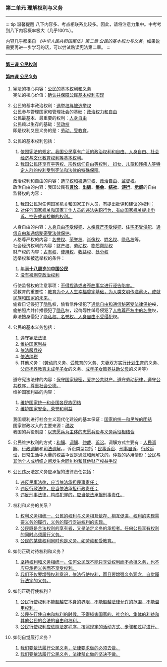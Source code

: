 ### 第二单元 理解权利与义务

---

::: tip 温馨提醒 八下内容多、考点相联系比较多。因此，请将注意力集中。中考考到八下内容概率极大（几乎100%）。

内容几乎都来自 *《中华人民共和国宪法》第二章 公民的基本权力与义务*。如果说需要再进一步学习的话，可以尝试熟读宪法第二章。 :::

---

#### [第三课 公民权利](./%E7%AC%AC%E4%B8%89%E8%AF%BE%20%E5%85%AC%E6%B0%91%E6%9D%83%E5%88%A9)

#### [第四课 公民义务](./%E7%AC%AC%E5%9B%9B%E8%AF%BE%20%E5%85%AC%E6%B0%91%E4%B9%89%E5%8A%A1)

1. 宪法的核心内容：<u>公民的基本权利和义务</u><br> 宪法的核心价值：<u>确认并保障公民基本权利实现</u>

2. 公民的基本政治权利：<u>选举权与被选举权</u><br> 公民参与管理国家和管理社会的基础：<u>政治权力和自由</u><br> 公民最基本、最重要的权利：<u>人身自由</u><br> 公民赖以生存的基础：<u>劳动权</u><br> 即是权利又是义务的是：<u>劳动、受教育</u>。

3. 公民的基本权利包括：

   1. <u>依照宪法的规定，我国公民享有广泛的政治权利和自由、人身自由、社会经济与文化教育权利等基本权利</u>。
   2. <u>我国公民还享有平等权、宗教信仰自由等权利， 妇女、儿童和残疾人等特定人群的权利受到宪法和法律的特殊保障</u>。

   政治权利和自由的内容：<u>选举权和被选举权</u>、<u>政治自由</u>、<u>监督权</u>。<br> 政治自由的内容：我国公民有<u>**言论**</u>、<u>**出版**</u>、<u>**集会**</u>、<u>**结社**</u>、<u>**游行**</u>、<u>**示威**</u>的自由<br> 监督权的内容：

   1. <u>我国公民对任何国家机关和国家工作人员，有提出批评和建议的权利；</u>
   2. <u>对任何国家机关和国家工作人员的违法失职行为，有向国家机关提出申诉、控告或者检举的权利。</u>

   人身自由的内容：<u>人身自由不受侵犯</u>、<u>人格尊严不受侵犯</u>、<u>住宅不受侵犯</u>、<u>通信自由和通信秘密受法律保护</u>。<br> 人格尊严权的内容：<u>名誉权</u>、<u>荣誉权</u>、<u>肖像权</u>、<u>姓名权</u>、<u>隐私权</u>等。<br> 社会经济权利的内容：<u>财产权</u>、<u>劳动权</u>、<u>物质帮助权</u><br> 财产权的内容：<u>占有权</u>、<u>使用权</u>、<u>收益权</u>、<u>处分权</u><br> 选举权和被选举权的条件：

   1. <u>年满**十八周岁**的**中国公民**</u>
   2. <u>没有被剥夺政治权利</u>

   行使监督权的注意事项：<u>不得捏造或者歪曲事实进行诬告陷害。</u><br> 受教育的重要性：<u>教育为个人人生幸福奠定基础，为人类文明传递薪火，成就民族和国家的未来。</u><br> 偷看日记侵犯了<u>隐私</u>权，偷看信件侵犯了<u>通信自由和通信秘密受法律保护</u>~~权~~，偷拍照片并传播侵犯了<u>隐私</u>权，起侮辱性绰号侵犯了<u>人格尊严权中的名誉</u>权，非法搜身侵犯了<u>隐私权、名誉权、人身自由不受侵犯</u>~~权~~。

4. 公民的基本义务包括：

   1. <u>遵守宪法法律</u>
   2. <u>维护国家利益</u>
   3. <u>依法服兵役</u>
   4. <u>依法纳税</u>
   5. 其他义务：（<u>劳动</u>的义务、<u>受教育</u>的义务、夫妻双方<u>实行计划生育</u>的义务、<u>父母抚养教育未成年子女</u>的义务、<u>成年子女赡养扶助父母</u>的义务等）

   遵守宪法法律的内容：<u>保守国家秘密，爱护公共财产，遵守劳动纪律，遵守公共秩序，尊重社会公德。</u><br> 维护国家利益的内容：

   1. <u>维护国家统一和全国各民族团结</u>
   2. <u>维护国家安全、荣誉和利益</u>

   我国顺利进行社会主义现代化建设的基本保证：<u>国家的统一和民族的团结</u><br> 国家财政收入的主要来源：<u>税收</u><br> 我国的兵役制度：<u>以志愿兵为主体的志愿兵役与义务兵役相结合</u>

5. 公民维护权利的方式：<u>和解</u>、<u>调解</u>、<u>仲裁</u>、<u>诉讼</u>。调解方式主要有：<u>人民调解</u>、<u>行政调解</u>和<u>司法调解</u>。，诉讼类型包括：<u>民事诉讼</u>、<u>刑事自诉</u>、<u>行政诉讼</u>，日常生活中大量的权益争议是通过<u>和解</u>解决的。仲裁的适用情形：<u>公民与其他个人或组织之间发生合同纠纷和其他财产权益争议</u>

6. 公民违反法定义务应承担的法律责任包括：

   1. <u>违反民事法律，应当依法承担民事责任；</u>
   2. <u>违反行政法律，应当依法承担行政责任；</u>
   3. <u>违反刑事法律，构成犯罪的，应当依法承担刑事责任。</u>

7. 权利和义务的关系？

   1. <u>权利义务相统一，公民的权利与义务相互依存、相互促进。权利的实现需要义务的履行，义务的履行促进权利的实现。</u>
   2. <u>公民既是合法权利的享有者，又是法定义务的承担者。任何公民享有权利的同时必须履行义务。</u>
   3. <u>公民的某些权利同时也是义务。如劳动和受教育。</u>

8. 如何正确对待权利和义务？

   1. <u>坚持权利和义务相统一，任何公民既不能只享受权利而不承担义务，也不应只承担义务而不享受权利。</u>
   2. <u>我们不仅要增强权利意识，依法行使权利，而且要增强义务观念，自觉履行法定的义务。</u>

9. 如何正确行使权利？

   1. <u>公民行使权利不能超越它本身的界限，不能超越法律允许的范围，不能滥用权利。</u>
   2. <u>公民在行使自由和权利的时候，不得损害国家的、社会的、集体的利益和其他公民的合法的自由和权利。</u>
   3. <u>公民行使权利应依照法定程序，按照规定的活动方式、步骤和过程进行。</u>

10. 如何自觉履行义务？

    1. <u>我们要依法履行公民义务，法律要求做的必须去做。</u>
    2. <u>我们要依法履行公民义务，法律禁止做的坚决不做。</u>

---
